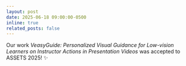```yaml
---
layout: post
date: 2025-06-18 09:00:00-0500
inline: true
related_posts: false
---
```


Our work _VeasyGuide: Personalized Visual Guidance for Low-vision Learners on Instructor Actions in Presentation Videos_ was accepted to ASSETS 2025! ✨
